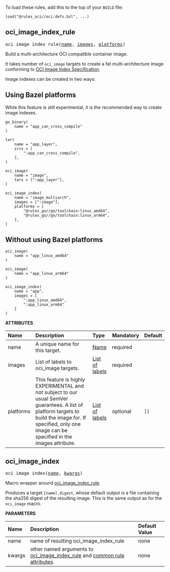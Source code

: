 <!-- Generated with Stardoc: http://skydoc.bazel.build -->

To load these rules, add this to the top of your `BUILD` file:

```starlark
load("@rules_oci//oci:defs.bzl", ...)
```

<a id="oci_image_index_rule"></a>

## oci_image_index_rule

<pre>
oci_image_index_rule(<a href="#oci_image_index_rule-name">name</a>, <a href="#oci_image_index_rule-images">images</a>, <a href="#oci_image_index_rule-platforms">platforms</a>)
</pre>

Build a multi-architecture OCI compatible container image.

It takes number of `oci_image` targets to create a fat multi-architecture image conforming to [OCI Image Index Specification](https://github.com/opencontainers/image-spec/blob/main/image-index.md).

Image indexes can be created in two ways:

## Using Bazel platforms

While this feature is still experimental, it is the recommended way to create image indexes.

```starlark
go_binary(
    name = "app_can_cross_compile"
)

tar(
    name = "app_layer",
    srcs = [
        ":app_can_cross_compile",
    ],
)

oci_image(
    name = "image",
    tars = [":app_layer"],
)

oci_image_index(
    name = "image_multiarch",
    images = [":image"],
    platforms = [
        "@rules_go//go/toolchain:linux_amd64",
        "@rules_go//go/toolchain:linux_arm64",
    ],
)
```

## Without using Bazel platforms

```starlark
oci_image(
    name = "app_linux_amd64"
)

oci_image(
    name = "app_linux_arm64"
)

oci_image_index(
    name = "app",
    images = [
        ":app_linux_amd64",
        ":app_linux_arm64"
    ]
)
```

**ATTRIBUTES**


| Name  | Description | Type | Mandatory | Default |
| :------------- | :------------- | :------------- | :------------- | :------------- |
| <a id="oci_image_index_rule-name"></a>name |  A unique name for this target.   | <a href="https://bazel.build/concepts/labels#target-names">Name</a> | required |  |
| <a id="oci_image_index_rule-images"></a>images |  List of labels to oci_image targets.   | <a href="https://bazel.build/concepts/labels">List of labels</a> | required |  |
| <a id="oci_image_index_rule-platforms"></a>platforms |  This feature is highly EXPERIMENTAL and not subject to our usual SemVer guarantees. A list of platform targets to build the image for. If specified, only one image can be specified in the images attribute.   | <a href="https://bazel.build/concepts/labels">List of labels</a> | optional |  `[]`  |


<a id="oci_image_index"></a>

## oci_image_index

<pre>
oci_image_index(<a href="#oci_image_index-name">name</a>, <a href="#oci_image_index-kwargs">kwargs</a>)
</pre>

Macro wrapper around [oci_image_index_rule](#oci_image_index_rule).

Produces a target `[name].digest`, whose default output is a file containing the sha256 digest of the resulting image.
This is the same output as for the `oci_image` macro.


**PARAMETERS**


| Name  | Description | Default Value |
| :------------- | :------------- | :------------- |
| <a id="oci_image_index-name"></a>name |  name of resulting oci_image_index_rule   |  none |
| <a id="oci_image_index-kwargs"></a>kwargs |  other named arguments to [oci_image_index_rule](#oci_image_index_rule) and [common rule attributes](https://bazel.build/reference/be/common-definitions#common-attributes).   |  none |



